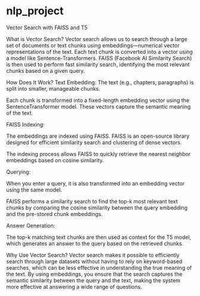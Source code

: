 # nlp_project

Vector Search with FAISS and T5

What is Vector Search?
Vector search allows us to search through a large set of documents or text chunks using embeddings—numerical vector representations of the text. Each text chunk is converted into a vector using a model like Sentence-Transformers. FAISS (Facebook AI Similarity Search) is then used to perform fast similarity search, identifying the most relevant chunks based on a given query.

How Does It Work?
Text Embedding:
The text (e.g., chapters, paragraphs) is split into smaller, manageable chunks.

Each chunk is transformed into a fixed-length embedding vector using the SentenceTransformer model. These vectors capture the semantic meaning of the text.

FAISS Indexing:

The embeddings are indexed using FAISS. FAISS is an open-source library designed for efficient similarity search and clustering of dense vectors.

The indexing process allows FAISS to quickly retrieve the nearest neighbor embeddings based on cosine similarity.

Querying:

When you enter a query, it is also transformed into an embedding vector using the same model.

FAISS performs a similarity search to find the top-k most relevant text chunks by comparing the cosine similarity between the query embedding and the pre-stored chunk embeddings.

Answer Generation:

The top-k matching text chunks are then used as context for the T5 model, which generates an answer to the query based on the retrieved chunks.

Why Use Vector Search?
Vector search makes it possible to efficiently search through large datasets without having to rely on keyword-based searches, which can be less effective in understanding the true meaning of the text. By using embeddings, you ensure that the search captures the semantic similarity between the query and the text, making the system more effective at answering a wide range of questions.
